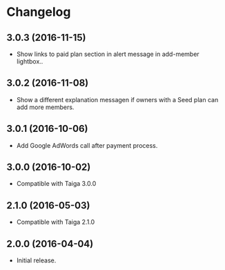 # Changelog #


## 3.0.3 (2016-11-15)
- Show links to paid plan section in alert message in add-member lightbox..


## 3.0.2 (2016-11-08)
- Show a different explanation messagen if owners with a Seed plan can add more members.


## 3.0.1 (2016-10-06)
- Add Google AdWords call after payment process.


## 3.0.0 (2016-10-02)
- Compatible with Taiga 3.0.0


## 2.1.0 (2016-05-03)
- Compatible with Taiga 2.1.0


## 2.0.0 (2016-04-04)
- Initial release.
